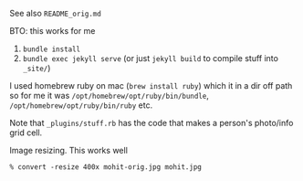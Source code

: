 See also `README_orig.md`

BTO: this works for me

1. `bundle install`
2. `bundle exec jekyll serve`  (or just `jekyll build` to compile stuff into `_site/`)

I used homebrew ruby on mac (`brew install ruby`) which it in a dir off path so for me it was
`/opt/homebrew/opt/ruby/bin/bundle`, `/opt/homebrew/opt/ruby/bin/ruby` etc.

Note that `_plugins/stuff.rb` has the code that makes a person's photo/info grid cell.

Image resizing. This works well
``` 
% convert -resize 400x mohit-orig.jpg mohit.jpg                            
```
